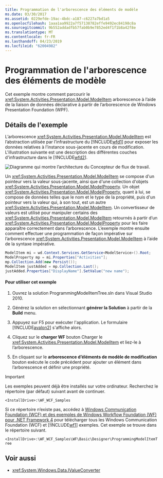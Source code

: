 ```yaml
---
title: Programmation de l'arborescence des éléments de modèle
ms.date: 03/30/2017
ms.assetid: 0229efde-19ac-4bdc-a187-c6227a7bd1a5
ms.openlocfilehash: 1aaa1aa9922a7f57138782effe9492ec84198c8a
ms.sourcegitcommit: 9b552addadfb57fab0b9e7852ed4f1f1b8a42f8e
ms.translationtype: MT
ms.contentlocale: fr-FR
ms.lasthandoff: 04/23/2019
ms.locfileid: "62004982"
---
```

# <a name="programming-model-item-tree"></a>Programmation de l'arborescence des éléments de modèle
Cet exemple montre comment parcourir le <xref:System.Activities.Presentation.Model.ModelItem> arborescence à l’aide de la liaison de données déclarative à partir de l’arborescence de Windows Presentation Foundation (WPF).

## <a name="sample-details"></a>Détails de l'exemple
 L’arborescence <xref:System.Activities.Presentation.Model.ModelItem> est l’abstraction utilisée par l’infrastructure du [!INCLUDE[wfd1](../../../../includes/wfd1-md.md)] pour exposer les données relatives à l’instance sous-jacente en cours de modification. L'illustration suivante est une description des différentes couches d'infrastructure dans le [!INCLUDE[wfd2](../../../../includes/wfd2-md.md)].

 ![Diagramme qui montre l’architecture du Concepteur de flux de travail.](./media/programming-model-item-tree/workflow-designer-architecture.jpg)

 Un <xref:System.Activities.Presentation.Model.ModelItem> se compose d'un pointeur vers la valeur sous-jacente, ainsi que d'une collection d'objets <xref:System.Activities.Presentation.Model.ModelProperty>. Un objet <xref:System.Activities.Presentation.Model.ModelProperty>, quant à lui, se compose de données telles que le nom et le type de la propriété, puis d'un pointeur vers la valeur qui, à son tout, est un autre <xref:System.Activities.Presentation.Model.ModelItem>. Un convertisseur de valeurs est utilisé pour manipuler certains des <xref:System.Activities.Presentation.Model.ModelItem> retournés à partir d’un <xref:System.Activities.Presentation.Model.ModelProperty> pour les faire apparaître correctement dans l’arborescence. L’exemple montre ensuite comment effectuer une programmation de façon impérative sur l’arborescence <xref:System.Activities.Presentation.Model.ModelItem> à l’aide de la syntaxe impérative.

```csharp
ModelItem mi = wd.Context.Services.GetService<ModelService>().Root;
ModelProperty mp = mi.Properties["Activities"];
mp.Collection.Add(new Persist());
ModelItem justAdded = mp.Collection.Last();
justAdded.Properties["DisplayName"].SetValue("new name");
```

#### <a name="to-use-this-sample"></a>Pour utiliser cet exemple

1. Ouvrez la solution ProgrammingModelItemTree.sln dans Visual Studio 2010.

2. Générez la solution en sélectionnant **générer la Solution** à partir de la **Build** menu.

3. Appuyez sur F5 pour exécuter l'application. Le formulaire [!INCLUDE[avalon2](../../../../includes/avalon2-md.md)] s'affiche alors.

4. Cliquez sur le **charger WF** bouton Charger le <xref:System.Activities.Presentation.Model.ModelItem> et liez-le à l’arborescence.

5. En cliquant sur le **arborescence d’éléments de modèle de modification** bouton exécute le code précédent pour ajouter un élément dans l’arborescence et définir une propriété.

> [!IMPORTANT]
>  Les exemples peuvent déjà être installés sur votre ordinateur. Recherchez le répertoire (par défaut) suivant avant de continuer.  
>   
>  `<InstallDrive>:\WF_WCF_Samples`  
>   
>  Si ce répertoire n’existe pas, accédez à [Windows Communication Foundation (WCF) et des exemples de Windows Workflow Foundation (WF) pour .NET Framework 4](https://go.microsoft.com/fwlink/?LinkId=150780) pour télécharger tous les Windows Communication Foundation (WCF) et [!INCLUDE[wf1](../../../../includes/wf1-md.md)] exemples. Cet exemple se trouve dans le répertoire suivant.  
>   
>  `<InstallDrive>:\WF_WCF_Samples\WF\Basic\Designer\ProgrammingModelItemTree`  
  
## <a name="see-also"></a>Voir aussi

- <xref:System.Windows.Data.IValueConverter>
